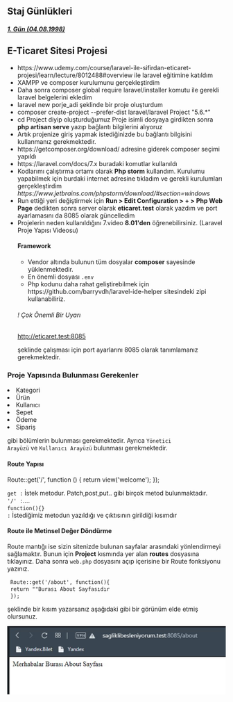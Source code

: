 ## Staj Günlükleri

<h5><ins>1. Gün (04.08.1998)</ins></h5>


<h2>E-Ticaret Sitesi Projesi</h2>
<ul>

<li>https://www.udemy.com/course/laravel-ile-sifirdan-eticaret-projesi/learn/lecture/8012488#overview  ile laravel eğitimine katıldım</li>
<li>XAMPP ve composer kurulumunu gerçekleştirdim </li>
<li>Daha sonra composer global require laravel/installer komutu ile gerekli laravel belgelerini ekledim</li>
<li>laravel new porje_adi şeklinde bir proje oluşturdum</li>
<li>composer create-project --prefer-dist laravel/laravel Project "5.6.*"</li>
<li>cd Project diyip oluşturduğumuz Proje isimli dosyaya girdikten sonra <b>php artisan serve</b> yazıp bağlantı bilgilerini alıyoruz</li>
<li>Artık projenize giriş yapmak istediğinizde bu bağlantı bilgisini kullanmanız gerekmektedir.</li>
<li>https://getcomposer.org/download/ adresine giderek composer seçimi yapıldı</li>
<li>https://laravel.com/docs/7.x buradaki komutlar kullanıldı</li>
<li>Kodlarımı çalıştırma ortamı olarak <b>Php storm</b> kullandım. Kurulumu yapabilmek için burdaki internet adresine tıkladım ve gerekli kurulumları gerçekleştirdim <i>https://www.jetbrains.com/phpstorm/download/#section=windows</i></li>
<li>Run ettiği yeri değiştirmek için <b>Run > Edit Configuration > + > Php Web Page</b> dedikten sonra server olarak <b>eticaret.test</b> olarak yazdım ve port ayarlamasını da 8085 olarak güncelledim</li>
<li>Projelerin neden kullanıldığını 7.video <b>8.01'den</b> öğrenebilirsiniz. (Laravel Proje Yapısı Videosu)</li>

<h4>Framework</h4>

<h4></h4>

<ul>

<li>Vendor altında bulunun tüm dosyalar <b>composer</b> sayesinde yüklenmektedir.</li>
<li>En önemli dosyası <code>.env</code></li>
<li>Php kodunu daha rahat geliştirebilmek için https://github.com/barryvdh/laravel-ide-helper sitesindeki zipi kullanabiliriz.</li>

</ul>

<h6>! Çok Önemli Bir Uyarı</h6>

http://eticaret.test:8085

şeklinde çalışması için port ayarlarını 8085 olarak tanımlamanız gerekmektedir.

</ul>


<h3>Proje Yapısında Bulunması Gerekenler</h3>

<li>Kategori</li>
<li>Ürün</li>
<li>Kullanıcı</li>
<li>Sepet</li>
<li>Ödeme</li>
<li>Sipariş</li>

gibi bölümlerin bulunması gerekmektedir. Ayrıca <code>Yönetici Arayüzü</code> ve <code>Kullanıcı Arayüzü</code> bulunması gerekmektedir.

<h4>Route Yapısı</h4>

Route::get('/', function () {
    return view('welcome');
});

<code>get :</code> İstek metodur. Patch,post,put.. gibi birçok metod bulunmaktadır.</br>
<code>'/' :</code>....</br>
<code>function(){} :</code> İstediğimiz metodun yazıldığı ve çıktısının girildiği kısımdır

<h4>Route ile Metinsel Değer Döndürme</h4>

Route mantığı ise sizin sitenizde bulunan sayfalar arasındaki yönlendirmeyi sağlamaktır. Bunun için <b>Project</b> kısmında yer alan <b>routes</b> dosyasına tıklayınız. Daha sonra <code>web.php</code> dosyasını açıp içerisine bir Route fonksiyonu yazınız.

	 Route::get('/about', function(){
     return ""Burası About Sayfasıdır
     });
şeklinde bir kısım yazarsanız aşağıdaki gibi bir görünüm elde etmiş olursunuz.

![](/images/route-metinsel-dondurme.jpg)
